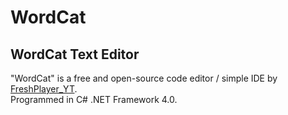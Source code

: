 # WordCat
## WordCat Text Editor
"WordCat" is a free and open-source code editor / simple IDE by [FreshPlayer_YT](https://www.freshplayeryt.com/).\
Programmed in C# .NET Framework 4.0.


